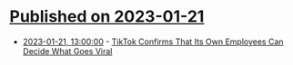 # [Published on 2023-01-21](index.md)

* [2023-01-21, 13:00:00](https://tech.slashdot.org/story/23/01/21/0254244/tiktok-confirms-that-its-own-employees-can-decide-what-goes-viral?utm_source=rss1.0mainlinkanon&utm_medium=feed) - [TikTok Confirms That Its Own Employees Can Decide What Goes Viral](https://tech.slashdot.org/story/23/01/21/0254244/tiktok-confirms-that-its-own-employees-can-decide-what-goes-viral?utm_source=rss1.0mainlinkanon&utm_medium=feed)
